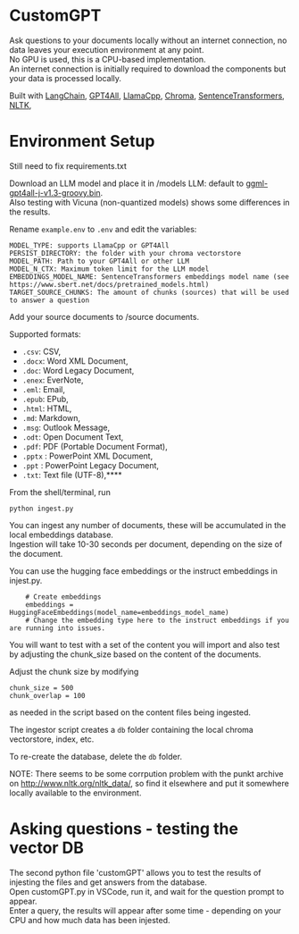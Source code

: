 # CustomGPT
Ask questions to your documents locally without an internet connection, no data leaves your execution environment at any point. \
No GPU is used, this is a CPU-based implementation. \
An internet connection is initially required to download the components but your data is processed locally.

Built with [LangChain](https://github.com/hwchase17/langchain), 
[GPT4All](https://github.com/nomic-ai/gpt4all), 
[LlamaCpp](https://github.com/ggerganov/llama.cpp), 
[Chroma](https://www.trychroma.com/),
[SentenceTransformers](https://www.sbert.net/),
[NLTK](http://www.nltk.org/nltk_data/),

# Environment Setup

Still need to fix requirements.txt

Download an LLM model and place it in /models
LLM: default to [ggml-gpt4all-j-v1.3-groovy.bin](https://gpt4all.io/models/ggml-gpt4all-j-v1.3-groovy.bin). \
Also testing with Vicuna (non-quantized models) shows some differences in the results.

Rename `example.env` to `.env` and edit the variables:

```
MODEL_TYPE: supports LlamaCpp or GPT4All
PERSIST_DIRECTORY: the folder with your chroma vectorstore 
MODEL_PATH: Path to your GPT4All or other LLM
MODEL_N_CTX: Maximum token limit for the LLM model
EMBEDDINGS_MODEL_NAME: SentenceTransformers embeddings model name (see https://www.sbert.net/docs/pretrained_models.html)
TARGET_SOURCE_CHUNKS: The amount of chunks (sources) that will be used to answer a question
```

Add your source documents to /source documents.

Supported formats:
   - `.csv`: CSV,
   - `.docx`: Word XML Document,
   - `.doc`: Word Legacy Document,
   - `.enex`: EverNote,
   - `.eml`: Email,
   - `.epub`: EPub,
   - `.html`: HTML,
   - `.md`: Markdown,
   - `.msg`: Outlook Message,
   - `.odt`: Open Document Text,
   - `.pdf`: PDF (Portable Document Format),
   - `.pptx` : PowerPoint XML Document,
   - `.ppt` : PowerPoint Legacy Document,
   - `.txt`: Text file (UTF-8),****

From the shell/terminal, run
```shell
python ingest.py
```
You can ingest any number of documents, these will be accumulated in the local embeddings database. \
Ingestion will take 10-30 seconds per document, depending on the size of the document. 

You can use the hugging face embeddings or the instruct embeddings in injest.py. 
```shell
    # Create embeddings
    embeddings = HuggingFaceEmbeddings(model_name=embeddings_model_name)
    # Change the embedding type here to the instruct embeddings if you are running into issues.
```
You will want to test with a set of the content you will import and also test by adjusting the chunk_size based on the content of the documents.

Adjust the chunk size by modifying 
```shell
chunk_size = 500
chunk_overlap = 100
```
as needed in the script based on the content files being ingested.

The ingestor script creates a `db` folder containing the local chroma vectorstore, index, etc. 
 
To re-create the database, delete the `db` folder.

NOTE: There seems to be some corrpution problem with the punkt archive on http://www.nltk.org/nltk_data/, so find it elsewhere and put it somewhere locally available to the environment.

# Asking questions - testing the vector DB

The second python file 'customGPT' allows you to test the results of injesting the files and get answers from the database. \
Open customGPT.py in VSCode, run it, and wait for the question prompt to appear. \
Enter a query, the results will appear after some time - depending on your CPU and how much data has been injested.

